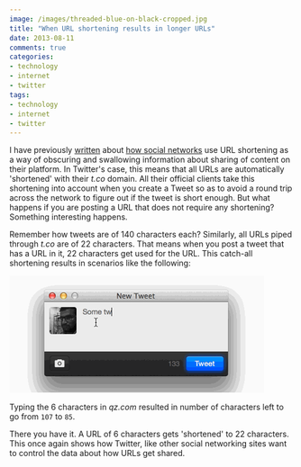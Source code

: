 ```yaml
---
image: /images/threaded-blue-on-black-cropped.jpg
title: "When URL shortening results in longer URLs"
date: 2013-08-11
comments: true
categories:
- technology
- internet
- twitter
tags:
- technology
- internet
- twitter
---
```


I have previously [written](/blog/2012/07/17/social-networks-and-url-shorteners/) about [how social networks](/blog/2012/08/23/dear-content-creator-your-url-shortener-is-pointless/) use URL shortening as a way of obscuring and swallowing information about sharing of content on their platform. In Twitter's case, this means that all URLs are automatically 'shortened' with their _t.co_ domain. All their official clients take this shortening into account when you create a Tweet so as to avoid a round trip across the network to figure out if the tweet is short enough. But what happens if you are posting a URL that does not require any shortening? Something interesting happens.

<!--more-->

Remember how tweets are of 140 characters each? Similarly, all URLs piped through _t.co_ are of 22 characters. That means when you post a tweet that has a URL in it, 22 characters get used for the URL. This catch-all shortening results in scenarios like the following:

!["Twitter client shortening qz.com"](/images/aggressive_url_shortening.gif "Twitter client shortening qz.com")

Typing the 6 characters in _qz.com_ resulted in number of characters left to go from `107` to `85`.

There you have it. A URL of 6 characters gets 'shortened' to 22 characters. This once again shows how Twitter, like other social networking sites want to control the data about how URLs get shared.